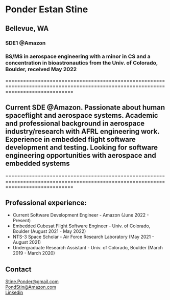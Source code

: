 # Ponder Estan Stine
## Bellevue, WA

### SDE1 @Amazon
### BS/MS in aerospace engineering with a minor in CS and a concentration in bioastronautics from the Univ. of Colorado, Boulder, received May 2022

===================================================================================================================================
## Current SDE @Amazon. Passionate about human spaceflight and aerospace systems. Academic and professional background in aerospace industry/research with AFRL engineering work. Experience in embedded flight software development and testing. Looking for software engineering opportunities with aerospace and embedded systems
===================================================================================================================================

## Professional experience:
- Current Software Development Engineer - Amazon (June 2022 - Present)
- Embedded Cubesat Flight Software Engineer - Univ. of Colorado, Boulder (August 2021 - May 2022)
- NTS-3 Space Scholar - Air Force Research Laboratory (May 2021 - August 2021)
- Undergraduate Research Assistant - Univ. of Colorado, Boulder (March 2019 - March 2020)

## Contact
[Stine.Ponder@gmail.com](mailto:stine.ponder@gmail.com) <br>
[PondStin@Amazon.com](mailto:pondstin@amazon.com) <br>
[Linkedin](https://www.linkedin.com/in/ponder-stine-588b551aa/)
